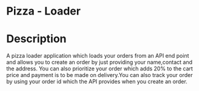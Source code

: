 # Pizza - Loader

# Description

A pizza loader application which loads your orders from an API end point and allows you to create an order by just providing your name,contact and the address. You can also prioritize your order which adds 20% to the cart price and payment is to be made on delivery.You can also track your order by using your order id which the API provides when you create an order.
